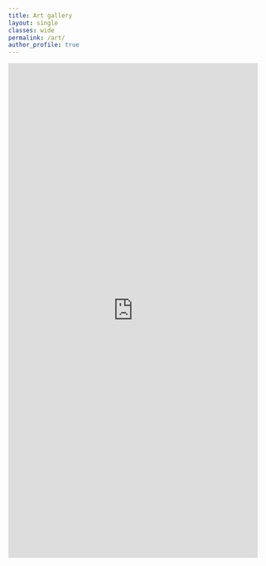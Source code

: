 ```yaml
---
title: Art gallery
layout: single
classes: wide
permalink: /art/
author_profile: true
---
```

<!-- <script src="https://static.elfsight.com/platform/platform.js" data-use-service-core defer></script>
<div class="elfsight-app-effeee9c-32a0-4207-b2ec-0844d0aab682" data-elfsight-app-lazy></div> -->

<iframe src="https://yikuansun.github.io/deviantart-portfolio-embed?username=rifusaki" width="100%" height=1000 frameborder="0"></iframe>